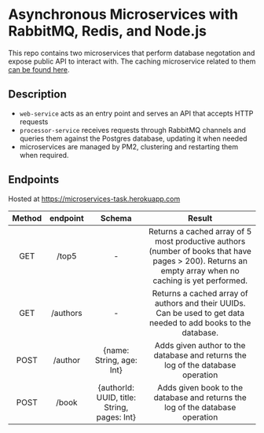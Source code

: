 # Asynchronous Microservices with RabbitMQ, Redis, and Node.js

This repo contains two microservices that perform database negotation and expose public API to interact with. The caching microservice related to them [can be found here](https://github.com/Doesntmeananything/cache-service).

## Description

- `web-service` acts as an entry point and serves an API that accepts HTTP requests
- `processor-service` receives requests through RabbitMQ channels and queries them against the Postgres database, updating it when needed
- microservices are managed by PM2, clustering and restarting them when required.

## Endpoints

Hosted at https://microservices-task.herokuapp.com

| Method | endpoint |                   Schema                    |                                                                        Result                                                                         |
| :----: | :------: | :-----------------------------------------: | :---------------------------------------------------------------------------------------------------------------------------------------------------: |
|  GET   |  /top5   |                      -                      | Returns a cached array of 5 most productive authors (number of books that have pages > 200). Returns an empty array when no caching is yet performed. |
|  GET   | /authors |                      -                      |                    Returns a cached array of authors and their UUIDs. Can be used to get data needed to add books to the database.                    |
|  POST  | /author  |          {name: String, age: Int}           |                                    Adds given author to the database and returns the log of the database operation                                    |
|  POST  |  /book   | {authorId: UUID, title: String, pages: Int} |                                     Adds given book to the database and returns the log of the database operation                                     |
